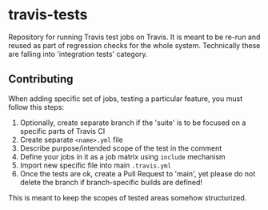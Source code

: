 # travis-tests
Repository for running Travis test jobs on Travis.
It is meant to be re-run and reused as part of regression checks for the whole system.
Technically these are falling into 'integration tests' category.


## Contributing

When adding specific set of jobs, testing a particular feature, you must follow this steps:

1. Optionally, create separate branch if the 'suite' is to be focused on a specific parts of Travis CI
2. Create separate `<name>.yml` file
3. Describe purpose/intended scope of the test in the comment
4. Define your jobs in it as a job matrix using `include` mechanism
5. Import new specific file into main `.travis.yml`
6. Once the tests are ok, create a Pull Request to 'main', yet please do not delete the branch if branch-specific builds are defined!

This is meant to keep the scopes of tested areas somehow structurized.


